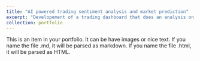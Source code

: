 ```yaml
---
title: "AI powered trading sentiment analysis and market prediction"
excerpt: "Developement of a trading dashboard that does an analysis on sentiments about the market in plateforms like twitter and predicts the market based on these sentiments<br/><img src='/images/500x300.png'>"
collection: portfolio
---
```


This is an item in your portfolio. It can be have images or nice text. If you name the file .md, it will be parsed as markdown. If you name the file .html, it will be parsed as HTML.
